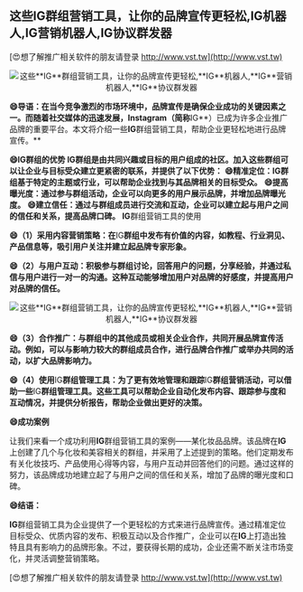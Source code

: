 ## **这些**IG**群组营销工具，让你的品牌宣传更轻松,**IG**机器人,**IG**营销机器人,**IG**协议群发器**

[😍想了解推广相关软件的朋友请登录 http://www.vst.tw](http://www.vst.tw)

 <center><img src="https://vst.tw/MP4/tuiguang/png/2.png" alt="这些**IG**群组营销工具，让你的品牌宣传更轻松,**IG**机器人,**IG**营销机器人,**IG**协议群发器"></center>

**😄导语：在当今竞争激烈的市场环境中，品牌宣传是确保企业成功的关键因素之一。而随着社交媒体的迅速发展，Instagram（简称**IG**）已成为许多企业推广品牌的重要平台。本文将介绍一些**IG**群组营销工具，帮助企业更轻松地进行品牌宣传。**

**😄**IG**群组的优势 **IG**群组是由共同兴趣或目标的用户组成的社区。加入这些群组可以让企业与目标受众建立更紧密的联系，并提供了以下优势：**
**😄精准定位：**IG**群组基于特定的主题或行业，可以帮助企业找到与其品牌相关的目标受众。**
**😄提高曝光度：通过参与群组活动，企业可以向更多的用户展示品牌，并增加品牌曝光度。**
**😄建立信任：通过与群组成员进行交流和互动，企业可以建立起与用户之间的信任和关系，提高品牌口碑。**
**IG**群组营销工具的使用

**😄（1）采用内容营销策略：在**IG**群组中发布有价值的内容，如教程、行业洞见、产品信息等，吸引用户关注并建立起品牌专家形象。**

**😄（2）与用户互动：积极参与群组讨论，回答用户的问题，分享经验，并通过私信与用户进行一对一的沟通。这种互动能够增加用户对品牌的好感度，并提高用户对品牌的信任。**

 <center><img src="https://vst.tw/MP4/tuiguang/png/0.png" alt="这些**IG**群组营销工具，让你的品牌宣传更轻松,**IG**机器人,**IG**营销机器人,**IG**协议群发器"></center>

**😄（3）合作推广：与群组中的其他成员或相关企业合作，共同开展品牌宣传活动。例如，可以与影响力较大的群组成员合作，进行品牌合作推广或举办共同的活动，以扩大品牌影响力。**

**😄（4）使用**IG**群组管理工具：为了更有效地管理和跟踪**IG**群组营销活动，可以借助一些**IG**群组管理工具。这些工具可以帮助企业自动化发布内容、跟踪参与度和互动情况，并提供分析报告，帮助企业做出更好的决策。**

**😄成功案例**

让我们来看一个成功利用**IG**群组营销工具的案例——某化妆品品牌。该品牌在**IG**上创建了几个与化妆和美容相关的群组，并采用了上述提到的策略。他们定期发布有关化妆技巧、产品使用心得等内容，与用户互动并回答他们的问题。通过这样的努力，该品牌成功地建立起了与用户之间的信任和关系，增加了品牌的曝光度和口碑。

**😄结语：**

**IG**群组营销工具为企业提供了一个更轻松的方式来进行品牌宣传。通过精准定位目标受众、优质内容的发布、积极互动以及合作推广，企业可以在**IG**上打造出独特且具有影响力的品牌形象。不过，要获得长期的成功，企业还需不断关注市场变化，并灵活调整营销策略。

[😍想了解推广相关软件的朋友请登录 http://www.vst.tw](http://www.vst.tw)



